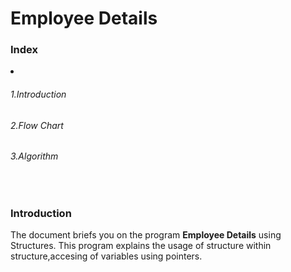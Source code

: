 # Employee Details

<h3>Index</h3>
<li><h6 id="Introduction">1.Introduction</h6>
<h6>2.Flow Chart</h6>
<h6>3.Algorithm</h6></li><br>

<h3>Introduction</h3>
<p>The document briefs you on the program <b>Employee Details</b> using Structures. This program explains the usage of structure within structure,accesing of variables using pointers.
